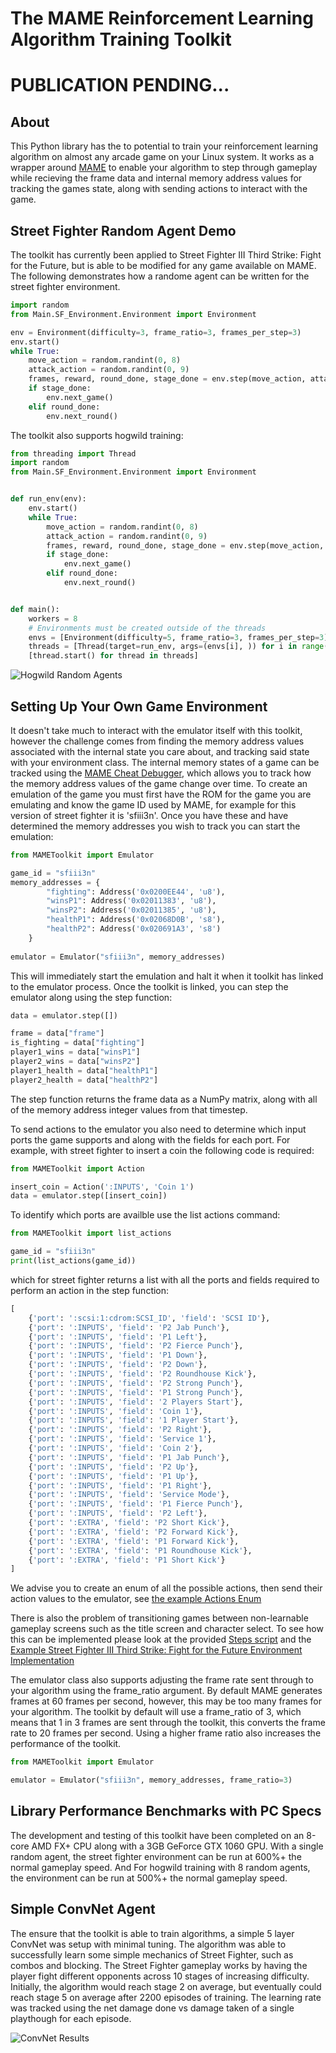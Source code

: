 # The MAME Reinforcement Learning Algorithm Training Toolkit
# PUBLICATION PENDING...

## About
This Python library has the to potential to train your reinforcement learning algorithm on almost any arcade game on your Linux system. It works as a wrapper around [MAME](http://mamedev.org/) to enable your algorithm to step through gameplay while recieving the frame data and internal memory address values for tracking the games state, along with sending actions to interact with the game.

## Street Fighter Random Agent Demo
The toolkit has currently been applied to Street Fighter III Third Strike: Fight for the Future, but is able to be modified for any game available on MAME. The following demonstrates how a randome agent can be written for the street fighter environment.
```python
import random
from Main.SF_Environment.Environment import Environment

env = Environment(difficulty=3, frame_ratio=3, frames_per_step=3)
env.start()
while True:
    move_action = random.randint(0, 8)
    attack_action = random.randint(0, 9)
    frames, reward, round_done, stage_done = env.step(move_action, attack_action)
    if stage_done:
        env.next_game()
    elif round_done:
        env.next_round()
```

The toolkit also supports hogwild training:
```Python
from threading import Thread
import random
from Main.SF_Environment.Environment import Environment


def run_env(env):
    env.start()
    while True:
        move_action = random.randint(0, 8)
        attack_action = random.randint(0, 9)
        frames, reward, round_done, stage_done = env.step(move_action, attack_action)
        if stage_done:
            env.next_game()
        elif round_done:
            env.next_round()


def main():
    workers = 8
    # Environments must be created outside of the threads
    envs = [Environment(difficulty=5, frame_ratio=3, frames_per_step=3) for i in range(workers)]
    threads = [Thread(target=run_env, args=(envs[i], )) for i in range(workers)]
    [thread.start() for thread in threads]
```

![](https://raw.githubusercontent.com/BombayCinema/MAMEToolkit/master/hogwild3.gif "Hogwild Random Agents")

## Setting Up Your Own Game Environment
It doesn't take much to interact with the emulator itself with this toolkit, however the challenge comes from finding the memory address values associated with the internal state you care about, and tracking said state with your environment class.
The internal memory states of a game can be tracked using the [MAME Cheat Debugger](http://docs.mamedev.org/debugger/cheats.html), which allows you to track how the memory address values of the game change over time.
To create an emulation of the game you must first have the ROM for the game you are emulating and know the game ID used by MAME, for example for this version of street fighter it is 'sfiii3n'. Once you have these and have determined the memory addresses you wish to track you can start the emulation:
```python
from MAMEToolkit import Emulator

game_id = "sfiii3n"
memory_addresses = {
        "fighting": Address('0x0200EE44', 'u8'),
        "winsP1": Address('0x02011383', 'u8'),
        "winsP2": Address('0x02011385', 'u8'),
        "healthP1": Address('0x02068D0B', 's8'),
        "healthP2": Address('0x020691A3', 's8')
    }
    
emulator = Emulator("sfiii3n", memory_addresses)
```
This will immediately start the emulation and halt it when it toolkit has linked to the emulator process. Once the toolkit is linked, you can step the emulator along using the step function:
```python
data = emulator.step([])

frame = data["frame"]
is_fighting = data["fighting"]
player1_wins = data["winsP1"]
player2_wins = data["winsP2"]
player1_health = data["healthP1"]
player2_health = data["healthP2"]
```
The step function returns the frame data as a NumPy matrix, along with all of the memory address integer values from that timestep.

To send actions to the emulator you also need to determine which input ports the game supports and along with the fields for each port. For example, with street fighter to insert a coin the following code is required:
```python
from MAMEToolkit import Action

insert_coin = Action(':INPUTS', 'Coin 1')
data = emulator.step([insert_coin])
```
To identify which ports are availble use the list actions command:
```python
from MAMEToolkit import list_actions

game_id = "sfiii3n"
print(list_actions(game_id))
```
which for street fighter returns a list with all the ports and fields required to perform an action in the step function:
```python
[
    {'port': ':scsi:1:cdrom:SCSI_ID', 'field': 'SCSI ID'}, 
    {'port': ':INPUTS', 'field': 'P2 Jab Punch'}, 
    {'port': ':INPUTS', 'field': 'P1 Left'}, 
    {'port': ':INPUTS', 'field': 'P2 Fierce Punch'}, 
    {'port': ':INPUTS', 'field': 'P1 Down'}, 
    {'port': ':INPUTS', 'field': 'P2 Down'}, 
    {'port': ':INPUTS', 'field': 'P2 Roundhouse Kick'}, 
    {'port': ':INPUTS', 'field': 'P2 Strong Punch'}, 
    {'port': ':INPUTS', 'field': 'P1 Strong Punch'}, 
    {'port': ':INPUTS', 'field': '2 Players Start'}, 
    {'port': ':INPUTS', 'field': 'Coin 1'}, 
    {'port': ':INPUTS', 'field': '1 Player Start'}, 
    {'port': ':INPUTS', 'field': 'P2 Right'}, 
    {'port': ':INPUTS', 'field': 'Service 1'}, 
    {'port': ':INPUTS', 'field': 'Coin 2'}, 
    {'port': ':INPUTS', 'field': 'P1 Jab Punch'}, 
    {'port': ':INPUTS', 'field': 'P2 Up'}, 
    {'port': ':INPUTS', 'field': 'P1 Up'}, 
    {'port': ':INPUTS', 'field': 'P1 Right'}, 
    {'port': ':INPUTS', 'field': 'Service Mode'}, 
    {'port': ':INPUTS', 'field': 'P1 Fierce Punch'}, 
    {'port': ':INPUTS', 'field': 'P2 Left'}, 
    {'port': ':EXTRA', 'field': 'P2 Short Kick'}, 
    {'port': ':EXTRA', 'field': 'P2 Forward Kick'}, 
    {'port': ':EXTRA', 'field': 'P1 Forward Kick'}, 
    {'port': ':EXTRA', 'field': 'P1 Roundhouse Kick'}, 
    {'port': ':EXTRA', 'field': 'P1 Short Kick'}
]
```
We advise you to create an enum of all the possible actions, then send their action values to the emulator, see [the example Actions Enum](https://github.com/BombayCinema/MAMEToolkit/blob/master/Actions.py)

There is also the problem of transitioning games between non-learnable gameplay screens such as the title screen and character select. To see how this can be implemented please look at the provided [Steps script](https://github.com/BombayCinema/MAMEToolkit/blob/master/Steps.py) and the [Example Street Fighter III Third Strike: Fight for the Future Environment Implementation](https://github.com/BombayCinema/MAMEToolkit/blob/master/Environment.py)

The emulator class also supports adjusting the frame rate sent through to your algorithm using the frame_ratio argument. By default MAME generates frames at 60 frames per second, however, this may be too many frames for your algorithm. The toolkit by default will use a frame_ratio of 3, which means that 1 in 3 frames are sent through the toolkit, this converts the frame rate to 20 frames per second. Using a higher frame ratio also increases the performance of the toolkit.
```Python
from MAMEToolkit import Emulator

emulator = Emulator("sfiii3n", memory_addresses, frame_ratio=3)
```

## Library Performance Benchmarks with PC Specs
The development and testing of this toolkit have been completed on an 8-core AMD FX+ CPU along with a 3GB GeForce GTX 1060 GPU.
With a single random agent, the street fighter environment can be run at 600%+ the normal gameplay speed. And For hogwild training with 8 random agents, the environment can be run at 500%+ the normal gameplay speed.

## Simple ConvNet Agent
The ensure that the toolkit is able to train algorithms, a simple 5 layer ConvNet was setup with minimal tuning. The algorithm was able to successfully learn some simple mechanics of Street Fighter, such as combos and blocking. The Street Fighter gameplay works by having the player fight different opponents across 10 stages of increasing difficulty. Initially, the algorithm would reach stage 2 on average, but eventually could reach stage 5 on average after 2200 episodes of training. The learning rate was tracked using the net damage done vs damage taken of a single playthough for each episode.

![](https://raw.githubusercontent.com/BombayCinema/MAMEToolkit/master/chart.png "ConvNet Results")


